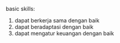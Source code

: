basic skills:
1. dapat berkerja sama dengan baik
2. dapat beradaptasi dengan baik
3. dapat mengatur keuangan dengan baik


